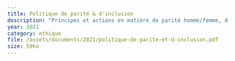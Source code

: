```yaml
---
title: Politique de parité & d'inclusion
description: "Principes et actions en matière de parité homme/femme, d'inclusion des personnes issues de minorités et des personnes en situation de handicap"
year: 2021
category: ethique
file: /assets/documents/2021/politique-de-parite-et-d-inclusion.pdf
size: 59ko
---
```

